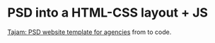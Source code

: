 
# PSD into a HTML-CSS layout + JS
[Tajam: PSD website template for agencies](http://freebiesbug.com/psd-freebies/tajam-psd-website-template-for-agencies/) from to code.
